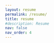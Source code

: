 ```yaml
---
layout: resume
permalink: /resume/
title: resume
#description: Resume
nav: false
nav_order: 4
---
```

